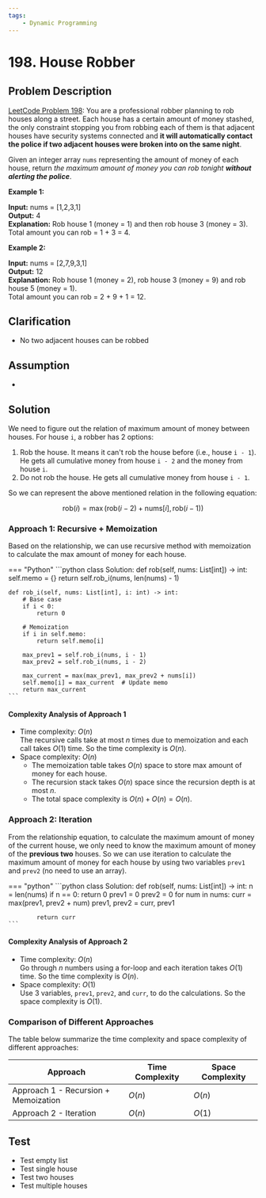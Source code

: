 ```yaml
---
tags:
    - Dynamic Programming
---
```


# 198. House Robber

## Problem Description

[LeetCode Problem 198](https://leetcode.com/problems/house-robber/description/):
You are a professional robber planning to rob houses along a street. Each house has a
certain amount of money stashed, the only constraint stopping you from robbing each of
them is that adjacent houses have security systems connected and
**it will automatically contact the police if two adjacent houses were broken into on
the same night**.

Given an integer array `nums` representing the amount of money of each house, return
_the maximum amount of money you can rob tonight **without alerting the police**_.

**Example 1:**

**Input:** nums = [1,2,3,1]  
**Output:** 4  
**Explanation:** Rob house 1 (money = 1) and then rob house 3 (money = 3).  
Total amount you can rob = 1 + 3 = 4.

**Example 2:**

**Input:** nums = [2,7,9,3,1]  
**Output:** 12  
**Explanation:** Rob house 1 (money = 2), rob house 3 (money = 9) and rob house 5 (money = 1).  
Total amount you can rob = 2 + 9 + 1 = 12.

## Clarification

- No two adjacent houses can be robbed

## Assumption

-

## Solution

We need to figure out the relation of maximum amount of money between houses.
For house `i`, a robber has 2 options:

1. Rob the house. It means it can't rob the house before (i.e., house `i - 1`).
He gets all cumulative money from house `i - 2` and the money from house `i`.
2. Do not rob the house. He gets all cumulative money from house `i - 1`.

So we can represent the above mentioned relation in the following equation:

$$
\text{rob}(i) = \max(\text{rob}(i - 2) + \text{nums}[i], \text{rob}(i - 1))
$$

### Approach 1: Recursive + Memoization

Based on the relationship, we can use recursive method with memoization to calculate
the max amount of money for each house.

=== "Python"
    ```python
    class Solution:
    def rob(self, nums: List[int]) -> int:
        self.memo = {}
        return self.rob_i(nums, len(nums) - 1)

    def rob_i(self, nums: List[int], i: int) -> int:
        # Base case
        if i < 0:
            return 0

        # Memoization
        if i in self.memo:
            return self.memo[i]

        max_prev1 = self.rob_i(nums, i - 1)
        max_prev2 = self.rob_i(nums, i - 2)

        max_current = max(max_prev1, max_prev2 + nums[i])
        self.memo[i] = max_current  # Update memo
        return max_current
    ```

#### Complexity Analysis of Approach 1

- Time complexity: $O(n)$  
  The recursive calls take at most $n$ times due to memoization and each call takes
  $O(1)$ time. So the time complexity is $O(n)$.
- Space complexity: $O(n)$  
    - The memoization table takes $O(n)$ space to store max amount of money for each house.
    - The recursion stack takes $O(n)$ space since the recursion depth is at most $n$.
    - The total space complexity is $O(n) + O(n) = O(n)$.

### Approach 2: Iteration

From the relationship equation, to calculate the maximum amount of money of the current
house, we only need to know the maximum amount of money of the **previous two** houses.
So we can use iteration to calculate the maximum amount of money for each house by using
two variables `prev1` and `prev2` (no need to use an array).

=== "python"
    ```python
    class Solution:
        def rob(self, nums: List[int]) -> int:
            n = len(nums)
            if n == 0:
                return 0
            prev1 = 0
            prev2 = 0
            for num in nums:
                curr = max(prev1, prev2 + num)
                prev1, prev2 = curr, prev1

            return curr
    ```

#### Complexity Analysis of Approach 2

- Time complexity: $O(n)$  
  Go through $n$ numbers using a for-loop and each iteration takes $O(1)$ time.
  So the time complexity is $O(n)$.
- Space complexity: $O(1)$  
  Use 3 variables, `prev1`, `prev2`, and `curr`, to do the calculations. So the space
  complexity is $O(1)$.

### Comparison of Different Approaches

The table below summarize the time complexity and space complexity of different
approaches:

Approach   | Time Complexity | Space Complexity
-----------|-----------------|-----------------
Approach 1 - Recursion + Memoization | $O(n)$          | $O(n)$
Approach 2 - Iteration | $O(n)$          | $O(1)$

## Test

- Test empty list
- Test single house
- Test two houses
- Test multiple houses
